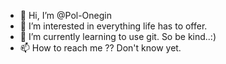 - 👋 Hi, I’m @Pol-Onegin
- 👀 I’m interested in everything life has to offer.
- 🌱 I’m currently learning to use git. So be kind..:) 
- 📫 How to reach me ?? Don't know yet.

<!---
Pol-Onegin/Pol-Onegin is a ✨ special ✨ repository because its `README.md` (this file) appears on your GitHub profile.
You can click the Preview link to take a look at your changes.
--->

